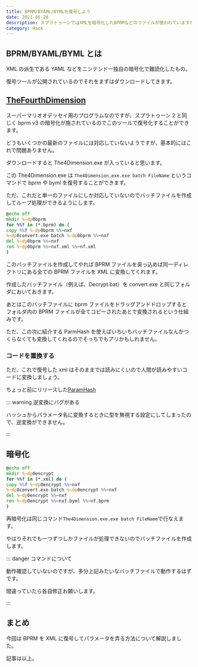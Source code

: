 ```yaml
---
title: BPRM/BYAML/BYMLを復号しよう
date: 2021-05-28
description: スプラトゥーンではXMLを暗号化したBPRMなどのファイルが使われていますが、これを復号して中身を見てみることにしましょう
category: Hack
---
```


## BPRM/BYAML/BYML とは

XML の派生である YAML などをニンテンドー独自の暗号化で難読化したもの。

復号ツールが公開されているのでそれをまずはダウンロードしてきます。

## [TheFourthDimension](https://github.com/exelix11/TheFourthDimension)

スーパーマリオオデッセイ用のプログラムなのですが、スプラトゥーン 2 と同じく bprm v3 の暗号化が施されているのでこのツールで復号化することができます。

どうもいくつかの最新のファイルには対応していないようですが、基本的にはこれで問題ありません。

ダウンロードすると The4Dimension.exe が入っていると思います。

この The4Dimension.exe は `The4Dimension.exe.exe batch FileName` というコマンドで bprm や byml を復号することができます。

ただ、これだと単一のファイルにしか対応していないのでバッチファイルを作成してループ処理ができるようにします。

```bat
@echo off
mkdir %~dp0bprm
for %%f in (*.bprm) do (
copy %%f %~dp0bprm %%~nxf
%~dp0convert.exe batch %~dp0bprm %%~nxf
del %~dp0bprm %%~nxf
ren %~dp0bprm %%~nxf.xml %%~nf.xml
)
```

このバッチファイルを作成してやれば BPRM ファイルを突っ込めば同一ディレクトリにある全ての BPRM ファイルを XML に変換してくれます。

作成したバッチファイル（例えば、Decrypt.bat）を convert.exe と同じフォルダにおいておきます。

あとはこのバッチファイルに bprm ファイルをドラッグアンドドロップするとフォルダ内の BPRM ファイルが全てコピーされたあとで変換されるという仕組みです。

ただ、この次に紹介する ParmHash を使えばいちいちバッチファイルなんかつくらなくても変換してくれるのでそっちでもアリかもしれません。

### コードを置換する

ただ、これで復号した xml はそのままでは読みにくいので人間が読みやすいコードに変換しましょう。

ちょっと前にリリースした[ParamHash](https://tkgstrator.work/posts/2021/02/26/paramchanger.html)

::: warning 逆変換にバグがある

ハッシュからパラメータ名に変換するときに型を無視する設定にしてしまったので、逆変換ができません。

:::

## 暗号化

```bat
@echo off
mkdir %~dp0encrypt
for %%f in (*.xml) do (
copy %%f %~dp0encrypt %%~nxf
%~dp0convert.exe batch %~dp0encrypt %%~nxf
del %~dp0encrypt %%~nxf
ren %~dp0encrypt %%~nxf.byml %%~nf.bprm
)
```

再暗号化は同じコマンド`The4Dimension.exe.exe batch FileName`で行なえます。

やはりそれでも一つずつしかファイルが処理できないのでバッチファイルを作成します。

::: danger コマンドについて

動作確認していないのですが、多分上記みたいなバッチファイルで動作するはずです。

間違っていたら各自修正お願いします。

:::

## まとめ

今回は BPRM を XML に復号してパラメータを弄る方法について解説しました。

記事は以上。
